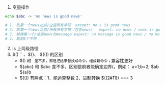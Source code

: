 1. 变量操作
``` bash
echo $abc -> 'no news is good news'

# 1. 取第一个news之前/之后所有字符  except: no / is good news
# 2. 取第一个news之前/所有所有字符（包含news）  expect: no news / news is good news
# 3. 替换第一个/全部news为message expect: no message is good news / no message is good message
# 4. 取前5个字符
```
2. ls 上两级路径
3. $() `` 、${}、 $(()) 的区别
    - $() 和 `` 差不多，都是把结果替换成命令，组成新命令；``兼容性更好
    - ${abc} 和 $abc 差不多，区别是前者能确定边界(，例如： a=1;b=2; $ab ${a}b
    - $(()) 有两点：1、能运算整数 2、进制转换 $((2#11)) === 3
